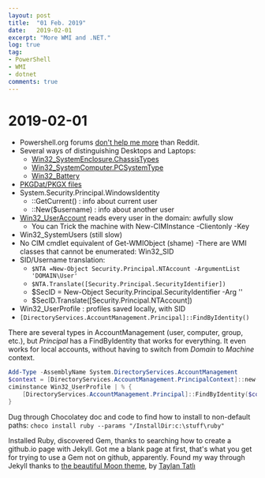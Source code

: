 ```yaml
---
layout: post
title:  "01 Feb. 2019"
date:   2019-02-01
excerpt: "More WMI and .NET."
log: true
tag:
- PowerShell
- WMI
- dotnet
comments: true
---
```


# 2019-02-01

- Powershell.org forums [don't help me more](https://powershell.org/forums/topic/silly-question-about-inputs-outputs-comments-based-help-format/) than Reddit.
- Several ways of distinguishing Desktops and Laptops:
  - [Win32_SystemEnclosure.ChassisTypes](https://blogs.technet.microsoft.com/heyscriptingguy/2004/09/21/how-can-i-determine-if-a-computer-is-a-laptop-or-a-desktop-machine/)
  - [Win32_SystemComputer.PCSystemType](http://stonywall.com/2017/05/01/wmi-filtering-based-on-computer-type-desktop-laptop/)
  - [Win32_Battery](http://woshub.com/sccm-and-wmi-query-to-find-all-laptops-and-desktops/)
- [PKGDat/PKGX files](https://social.technet.microsoft.com/wiki/contents/articles/17235.description-of-ue-v-files-stored-in-the-settings-storage-path.aspx)
- System.Security.Principal.WindowsIdentity
  - ::GetCurrent() : info about current user
  - ::New($username) : info about another user
- [Win32_UserAccount](https://docs.microsoft.com/en-gb/windows/desktop/CIMWin32Prov/win32-useraccount) reads every user in the domain: awfully slow
  - You can Trick the machine with New-CIMInstance -Clientonly -Key
- Win32_SystemUsers (still slow)
- No CIM cmdlet equivalent of Get-WMIObject (shame)
-There are WMI classes that cannot be enumerated: Win32_SID
- SID/Username translation:
  - `$NTA =New-Object Security.Principal.NTAccount -ArgumentList 'DOMAIN\User'`
  - `$NTA.Translate([Security.Principal.SecurityIdentifier])`
  - $SecID = New-Object Security.Principal.SecurityIdentifier -Arg '<SID>'
  - $SecID.Translate([Security.Principal.NTAccount])
- Win32_UserProfile : profiles saved locally, with SID
- `[DirectoryServices.AccountManagement.Principal]::FindByIdentity()`

There are several types in AccountManagement (user, computer, group, etc.), but *Principal* has a FindByIdentity that works for everything. It even works for local accounts,  without having to switch from *Domain* to *Machine* context.

~~~ powershell
Add-Type -AssemblyName System.DirectoryServices.AccountManagement
$context = [DirectoryServices.AccountManagement.PrincipalContext]::new('Domain')
ciminstance Win32_UserProfile | % {
    [DirectoryServices.AccountManagement.Principal]::FindByIdentity($context,$_.SID)
}
~~~

Dug through Chocolatey doc and code to find how to install to non-default paths:
`choco install ruby --params "/InstallDir:c:\stuff\ruby"`

Installed Ruby, discovered Gem, thanks to searching how to create a github.io page with Jekyll. Got me a blank page at first, that's what you get for trying to use a Gem not on github, apparently. Found my way through Jekyll thanks to [the beautiful Moon theme](https://taylantatli.github.io/Moon/), by [Taylan Tatlı](https://taylantatli.com/)